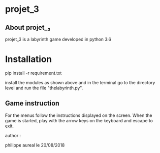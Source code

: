 # projet_3
## About projet_₃


projet_3 is a labyrinth game developed in python 3.6


# Installation

pip install -r requirement.txt

install the modules as shown above and in the terminal go to the directory level and run the file "thelabyrinth.py".


## Game instruction

For the menus follow the instructions displayed on the screen. When the game is started, play with the arrow keys on the keyboard and escape to exit.



















author :

philippe aureal le 20/08/2018
